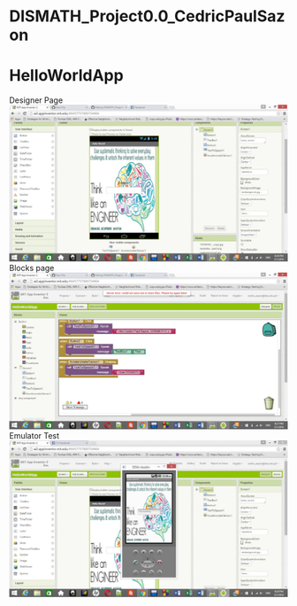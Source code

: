 # DISMATH_Project0.0_CedricPaulSazon
# HelloWorldApp
Designer Page
![Screenshot](apppic1.jpg)
Blocks page
![Screenshot](apppic2.jpg)
Emulator Test
![Screenshot](apppic3.jpg)
